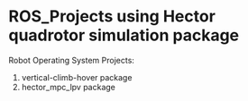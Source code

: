 # ROS_Projects using Hector quadrotor simulation package

Robot Operating System Projects:

1) vertical-climb-hover package
2) hector_mpc_lpv package
